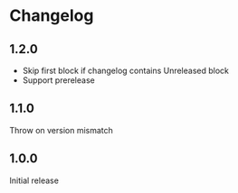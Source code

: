 # Changelog

## 1.2.0

- Skip first block if changelog contains Unreleased block
- Support prerelease

## 1.1.0

Throw on version mismatch

## 1.0.0

Initial release
